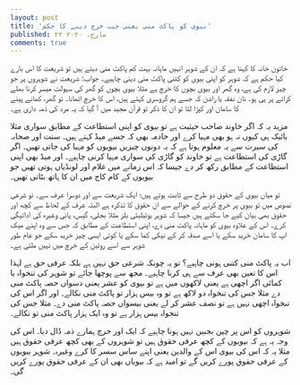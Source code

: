 ```yaml
---
layout: post
title: 'بیوی کو پاکٹ منی یعنی جیب خرچ دینے کا حکم'
published: ۲۲ مارچ، ۲۰۲۰
comments: true
---
```


خاتون خانہ کا کہنا ہے کہ ان کے شوہر انہیں ماہانہ بہت کم پاکٹ منی دیتے ہیں تو شریعت کا اس بارے کیا حکم ہے کہ شوہر کو اپنی بیوی کو کتنی پاکٹ منی دینی چاہیے۔ جواب: شریعت نے شوہروں پر جو چیز لازم کی ہے، وہ گھر اور بیوی بچوں کا خرچ ہے مثلا بیوی بچوں کو گھر کی سہولت میسر کرنا بھلے کرائے پر ہی ہو۔ نان نفقہ یا راشن کہ جسے ہم گروسری کہتے ہیں، اس کا خرچ اٹھانا۔ تو گھر، کھانے پینے کا سامان اور کپڑا لتا تو ان کا ذکر تو قرآن مجید میں آ گیا کہ یہ مرد کی ذمہ داری ہے۔

مزید یہ کہ اگر خاوند صاحب حیثیت ہے تو بیوی کو اپنی استطاعت کے مطابق سواری مثلا بائیک ہی کیوں نہ ہو بھی مہیا کرے اور خادمہ بھی کہ جسے میڈ کہتے ہیں۔ سنت اور صحابہ کی سیرت سے یہ معلوم ہوتا ہے کہ یہ دونوں چیزیں بیویوں کو مہیا کی جاتی تھیں۔ اگر گاڑی کی استطاعت ہے تو خاوند کو گاڑی کی سواری مہیا کرنی چاہیے۔ اور میڈ بھی اپنی استطاعت کے مطابق رکھ کر دے جیسا کہ اس زمانے میں غلام اور لونڈیاں ہوتی تھیں جو بیویوں کے کام کاج میں ان کا ہاتھ بٹاتی تھیں۔

تو میاں بیوی کے حقوق دو طرح سے ثابت ہوتے ہیں؛ ایک شریعت سے اور دوسرا عرف سے۔ تو شرعی نصوص میں تو بیوی پر خرچ کرنے کے حوالے سے ان حقوق کا تذکرہ ہے البتہ عرف کے لحاظ سے کچھ اور حقوق بھی بیان کیے جا سکتے ہیں جیسا کہ شوہر یوٹیلیٹی بلز مثلا بجلی، گیس، پانی وغیرہ کی ادائیگی کرے۔ اس کے علاوہ بیوی کو ماہانہ پاکٹ منی دے، اپنی استطاعت کے مطابق کہ جس سے وہ اپنے میک اپ کا سامان خرید سکے یا اسے صدقہ کر کے نیکی کما سکے یا کوئی ایسی چیز خرید سکے جو عام طور شوہر سے اسے روٹین کے خرچ میں نہیں ملتی ہے۔

اب یہ پاکٹ منی کتنی ہونی چاہیے؟ تو یہ چونکہ شرعی حق نہیں ہے بلکہ عرفی حق ہے لہذا اس کا تعین بھی عرف سے ہی کرنا چاہیے۔ مجھ سے پوچھا جائے تو شوہر کی تنخواہ یا کمائی اگر اچھی ہے یعنی لاکھوں میں ہے تو بیوی کو عشر یعنی دسواں حصہ پاکٹ منی دے مثلا جس کی تنخواہ دو لاکھ ہے تو وہ بیس ہزار تو پاکٹ منی نکالے۔ اور اگر اس کی تںخواہ اچھی نہیں ہے تو نصف عشر کر لے یعنی بیسواں حصہ پاکٹ منی دے۔ مثلا جس کی تنخواہ بیس ہزار ہے تو وہ ایک ہزار پاکٹ منی تو نکالے۔

شوہروں کو اس پر چین بجبین نہیں ہونا چاہیے کہ ایک اور خرچ ہمارے ذمہ ڈال دیا۔ اس کی وجہ یہ ہے کہ بیویوں کے کچھ عرفی حقوق ہیں تو شوہروں کے بھی کچھ عرفی حقوق ہیں مثلا یہ کہ اس کی بیوی اس کے والدین یعنی اپنے ساس سسر کا کرے وغیرہ۔ شوہر بیویوں کے عرفی حقوق پورے کریں گے تو امید ہے کہ بیویاں بھی ان کے عرفی حقوق پورے کریں گی۔